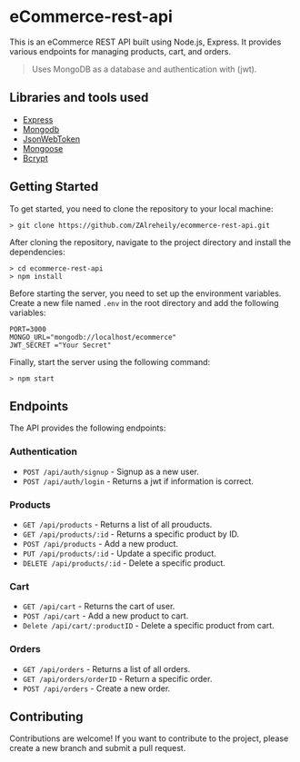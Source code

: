 # eCommerce-rest-api

This is an eCommerce REST API built using Node.js, Express. It provides various endpoints for managing products, cart, and orders.

> Uses MongoDB as a database and authentication with (jwt).

## Libraries and tools used
- [Express](https://expressjs.com/)
- [Mongodb](https://www.mongodb.com)
- [JsonWebToken](https://github.com/auth0/node-jsonwebtoken)
- [Mongoose](https://github.com/Automattic/mongoose)
- [Bcrypt](https://github.com/kelektiv/node.bcrypt.js)


## Getting Started
To get started, you need to clone the repository to your local machine:

```
> git clone https://github.com/ZAlreheily/ecommerce-rest-api.git
```

After cloning the repository, navigate to the project directory and install the dependencies:

```
> cd ecommerce-rest-api
> npm install
```
Before starting the server, you need to set up the environment variables. Create a new file named `.env` in the root directory and add the following variables:

```
PORT=3000
MONGO_URL="mongodb://localhost/ecommerce"
JWT_SECRET ="Your Secret"
```

Finally, start the server using the following command:
```
> npm start
```
## Endpoints
The API provides the following endpoints:

### Authentication

* `POST /api/auth/signup` - Signup as a new user.
* `POST /api/auth/login` - Returns a jwt if information is correct.

### Products

* `GET /api/products` - Returns a list of all prouducts.
* `GET /api/products/:id` - Returns a specific product by ID. 
* `POST /api/products` - Add a new product.
* `PUT /api/products/:id` - Update a specific product.
* `DELETE /api/products/:id` - Delete a specific product.

### Cart

* `GET /api/cart` - Returns the cart of user. 
* `POST /api/cart` - Add a new product to cart.
* `Delete /api/cart/:productID` - Delete a specific product from cart.

### Orders

* `GET /api/orders` - Returns a list of all orders.
* `GET /api/orders/orderID` - Return a specific order.
* `POST /api/orders` - Create a new order.

## Contributing
Contributions are welcome! If you want to contribute to the project, please create a new branch and submit a pull request.

